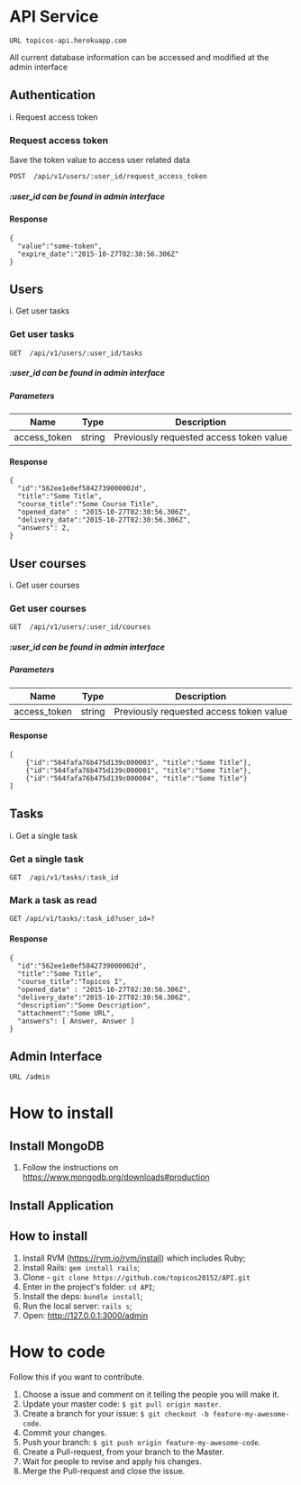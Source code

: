 # API Service

```URL topicos-api.herokuapp.com```

All current database information can be accessed and modified at the admin interface

## Authentication


i. Request access token

### Request access token

Save the token value to access user related data

```POST  /api/v1/users/:user_id/request_access_token```

##### :user_id can be found in admin interface

#### Response


    {
      "value":"some-token",
      "expire_date":"2015-10-27T02:30:56.306Z"
    }

## Users

i. Get user tasks

### Get user tasks

```GET  /api/v1/users/:user_id/tasks```

##### :user_id can be found in admin interface

##### Parameters

|      Name      |  Type  |               Description               |
| -------------- | ------ | --------------------------------------- |
| access_token   | string | Previously requested access token value |


#### Response


    {
      "id":"562ee1e0ef5842739000002d",
      "title":"Some Title",
      "course_title":"Some Course Title",       
      "opened_date" : "2015-10-27T02:30:56.306Z",
      "delivery_date":"2015-10-27T02:30:56.306Z",
      "answers": 2,
    }

## User courses

i. Get user courses

### Get user courses

```GET  /api/v1/users/:user_id/courses```

##### :user_id can be found in admin interface

##### Parameters

|      Name      |  Type  |               Description               |
| -------------- | ------ | --------------------------------------- |
| access_token   | string | Previously requested access token value |


#### Response


	[
		{"id":"564fafa76b475d139c000003", "title":"Some Title"},
		{"id":"564fafa76b475d139c000001", "title":"Some Title"},
		{"id":"564fafa76b475d139c000004", "title":"Some Title"}
	]

## Tasks

i. Get a single task

### Get a single task

```GET  /api/v1/tasks/:task_id```

### Mark a task as read

```GET /api/v1/tasks/:task_id?user_id=?```


#### Response


    {
      "id":"562ee1e0ef5842739000002d",
      "title":"Some Title",
      "course_title":"Topicos I",
      "opened_date" : "2015-10-27T02:30:56.306Z",
      "delivery_date":"2015-10-27T02:30:56.306Z",
      "description":"Some Description",
      "attachment":"Some URL",
      "answers": [ Answer, Answer ]
    }

## Admin Interface

```URL /admin```


# How to install

## Install MongoDB

1. Follow the instructions on https://www.mongodb.org/downloads#production

## Install Application

## How to install
1. Install RVM (https://rvm.io/rvm/install) which includes Ruby;
2. Install Rails: `gem install rails`;
3. Clone - `git clone https://github.com/topicos20152/API.git`
4. Enter in the project's folder: `cd API`;
3. Install the deps: `bundle install`;
4. Run the local server: `rails s`;
5. Open: http://127.0.0.1:3000/admin

# How to code

Follow this if you want to contribute.

1. Choose a issue and comment on it telling the people you will make it.
2. Update your master code: `$ git pull origin master`.
3. Create a branch for your issue: `$ git checkout -b feature-my-awesome-code`.
4. Commit your changes.
5. Push your branch: `$ git push origin feature-my-awesome-code`.
6. Create a Pull-request, from your branch to the Master.
7. Wait for people to revise and apply his changes.
8. Merge the Pull-request and close the issue.
